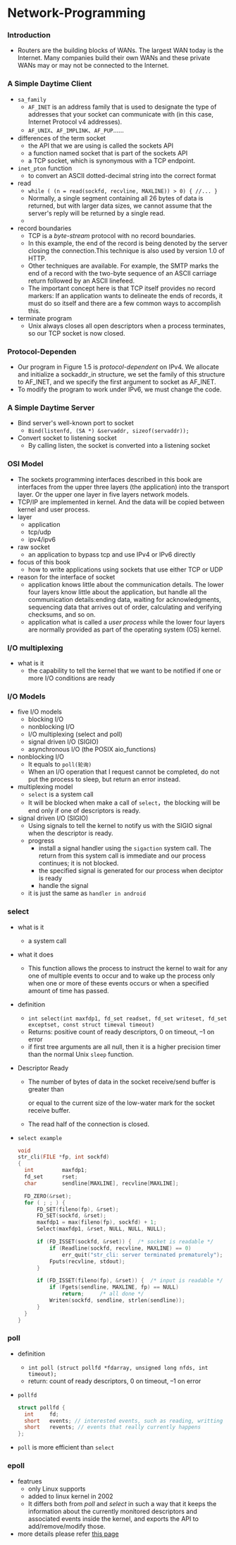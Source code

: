 # Network-Programming

### Introduction

* Routers are the building blocks of WANs. The largest WAN today is the Internet. Many companies build their own WANs and these private WANs may or may not be connected to the Internet.

### A Simple Daytime Client

* `sa_family`
  * `AF_INET` is an address family that is used to designate the type of addresses that your socket can communicate with (in this case, Internet Protocol v4 addresses). 
  * `AF_UNIX`、`AF_IMPLINK`、`AF_PUP`……
* differences of the term socket
  * the API that we are using is called the sockets API
  * a function named socket that is part of the sockets API
  * a TCP socket, which is synonymous with a TCP endpoint.
* `inet_pton` function
  * to convert an ASCII dotted-decimal string into the correct format
* read
  * `while ( (n = read(sockfd, recvline, MAXLINE)) > 0) { //... }`
  * Normally, a single segment containing all 26 bytes of data is returned, but with larger data sizes, we cannot assume that the server's reply will be returned by a single read.
  * 
* record boundaries
  * TCP  is a *byte-stream* protocol with no record boundaries.
  * In this example, the end of the record is being denoted by the server closing the connection.This technique is also used by version 1.0 of HTTP.
  * Other techniques are available. For example, the SMTP marks the end of a record with the two-byte sequence of an ASCII carriage return followed by an ASCII linefeed.
  * The important concept here is that TCP itself provides no record markers: If an application wants to delineate the ends of records, it must do so itself and there are a few common ways to accomplish this.
* terminate program
  * Unix always closes all open descriptors when a process terminates, so our TCP socket is now closed.

### Protocol-Dependen

* Our program in Figure 1.5 is *protocol-dependent* on IPv4. We allocate and initialize a sockaddr_in structure, we set the family of this structure to AF_INET, and we specify the first argument to socket as AF_INET.
* To modify the program to work under IPv6, we must change the code.

### A Simple Daytime Server

* Bind server's well-known port to socket
  * `Bind(listenfd, (SA *) &servaddr, sizeof(servaddr));`
* Convert socket to listening socket
  * By calling listen, the socket is converted into a listening socket

### OSI Model

* The sockets programming interfaces described in this book are interfaces from the upper three layers (the application) into the transport layer. Or the upper one layer in five layers network models.
* TCP/IP are implemented in kernel. And the data will be copied between kernel and user process.
* layer
  * application
  * tcp/udp
  * ipv4/ipv6
* raw socket
  * an application to bypass tcp and use IPv4 or IPv6 directly
* focus of this book
  * how to write applications using sockets that use either TCP or UDP
* reason for the interface of socket
  * application knows little about the communication details. The lower four layers know little about the application, but handle all the communication details:ending data, waiting for acknowledgments, sequencing data that arrives out of order, calculating and verifying checksums, and so on.
  * application what is called a *user process* while the lower four layers are normally provided as part of the operating system (OS) kernel.

### I/O multiplexing

* what is it
  * the capability to tell the kernel that we want to be notified if one or more I/O conditions are ready

### I/O Models

* five I/O models
  * blocking I/O
  * nonblocking I/O
  * I/O multiplexing (select and poll)
  * signal driven I/O (SIGIO)
  * asynchronous I/O (the POSIX aio_functions)
* nonblocking I/O
  * It equals to `poll(轮询)`
  * When an I/O operation that I request cannot be completed, do not put the process to sleep, but return an error instead.
* multiplexing model
  * `select` is a system call
  * It will be blocked when make a call of `select`，the blocking will be end only if one of descriptors is ready.
* signal driven I/O (SIGIO)
  * Using signals to tell the kernel to notify us with the SIGIO signal when the descriptor is ready.
  * progress
    * install a signal handler using the `sigaction` system call. The return from this system call is immediate and our process continues; it is not blocked.
    * the specified signal is generated for our process when deciptor is ready
    * handle the signal
  * it is just the same as `handler in android`

### select

* what is it

  * a system call

* what it does

  * This function allows the process to instruct the kernel to wait for any one of multiple events to occur and to wake up the process only when one or more of these events occurs or when a specified amount of time has passed.

* definition

  * `int select(int maxfdp1, fd_set readset, fd_set writeset, fd_set exceptset, const struct timeval timeout)`
  * Returns: positive count of ready descriptors, 0 on timeout, –1 on error
  * if first tree arguments are all null, then it is a higher precision timer than the normal Unix `sleep` function.

* Descriptor Ready

  * The number of bytes of data in the socket receive/send buffer is greater than

    or equal to the current size of the low-water mark for the socket receive buffer.

  * The read half of the connection is closed.

* `select example`

  ```c
  void
  str_cli(FILE *fp, int sockfd)
  {
  	int			maxfdp1;
  	fd_set		rset;
  	char		sendline[MAXLINE], recvline[MAXLINE];
  
  	FD_ZERO(&rset);
  	for ( ; ; ) {
  		FD_SET(fileno(fp), &rset);
  		FD_SET(sockfd, &rset);
  		maxfdp1 = max(fileno(fp), sockfd) + 1;
  		Select(maxfdp1, &rset, NULL, NULL, NULL);
  
  		if (FD_ISSET(sockfd, &rset)) {	/* socket is readable */
  			if (Readline(sockfd, recvline, MAXLINE) == 0)
  				err_quit("str_cli: server terminated prematurely");
  			Fputs(recvline, stdout);
  		}
  
  		if (FD_ISSET(fileno(fp), &rset)) {  /* input is readable */
  			if (Fgets(sendline, MAXLINE, fp) == NULL)
  				return;		/* all done */
  			Writen(sockfd, sendline, strlen(sendline));
  		}
  	}
  }

### poll

* definition
  * `int poll (struct pollfd *fdarray, unsigned long nfds, int timeout);`
  * return: count of ready descriptors, 0 on timeout, –1 on error

* `pollfd`

  ```c
  struct pollfd {
  	int     fd; 
  	short   events; // interested events, such as reading, writting
  	short   revents; // events that really currently happens
  };

* `poll` is more efficient than `select`

### epoll

* featrues
  * only Linux supports
  * added to linux kernel in 2002
  * It differs both from *poll* and *select* in such a way that it keeps the information about the currently monitored descriptors and associated events inside the kernel, and exports the API to add/remove/modify those.
* more details please refer [this page](https://www.ulduzsoft.com/2014/01/select-poll-epoll-practical-difference-for-system-architects/)